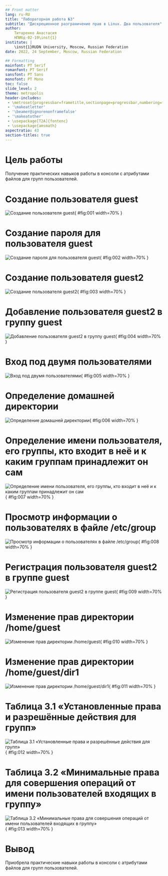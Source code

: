 ```yaml
---
## Front matter
lang: ru-RU
title: "Лабораторная работа №3"
subtitle: "Дискреционное разграничение прав в Linux. Два пользователя"
author:
    Титаренко Анастасия
    НПИбд-02-19\inst{1}
institute: |
	\inst{1}RUDN University, Moscow, Russian Federation
date: 2022, 24 September, Moscow, Russian Federation  

## Formatting
mainfont: PT Serif
romanfont: PT Serif
sansfont: PT Sans
monofont: PT Mono
toc: false
slide_level: 2
theme: metropolis
header-includes: 
 - \metroset{progressbar=frametitle,sectionpage=progressbar,numbering=fraction}
 - '\makeatletter'
 - '\beamer@ignorenonframefalse'
 - '\makeatother'
 - \usepackage[T2A]{fontenc}
 - \usepackage{amsmath}
aspectratio: 43
section-titles: true
---
```


# Цель работы
Получение практических навыков работы в консоли с атрибутами файлов для групп пользователей.


# Создание пользователя guest

![Создание пользователя guest](img/1.png){ #fig:001 width=70% }

# Создание пароля для пользователя guest

![Создание пароля для пользователя guest](img/2.png){ #fig:002 width=70% }

# Создание пользователя guest2

![Создание пользователя guest2](img/3.png){ #fig:003 width=70% }

# Добавление пользователя guest2 в группу guest

![Добавление пользователя guest2 в группу guest](img/4.png){ #fig:004 width=70% }

# Вход под двумя пользователями

![Вход под двумя пользователями](img/5.png){ #fig:005 width=70% }

# Определение домашней директории

![Определение домашней директории](img/6.png){ #fig:006 width=70% }

# Определение имени пользователя, его группы, кто входит в неё и к каким группам принадлежит он сам

![Определение имени пользователя, его группы, кто входит в неё и к каким группам принадлежит он сам](img/7.png){ #fig:007 width=70% }

# Просмотр информации о пользователях в файле /etc/group

![Просмотр информации о пользователях в файле /etc/group](img/8.png){ #fig:008 width=70% }

# Регистрация пользователя guest2 в группе guest

![Регистрация пользователя guest2 в группе guest](img/9.png){ #fig:009 width=70% }

# Изменение прав директории /home/guest

![Изменение прав директории /home/guest](img/10.png){ #fig:010 width=70% }

# Изменение прав директории /home/guest/dir1

![Изменение прав директории /home/guest/dir1](img/11.png){ #fig:011 width=70% }

# Таблица 3.1 «Установленные права и разрешённые действия для групп»

![Таблица 3.1 «Установленные права и разрешённые действия для групп»](img/12.png){ #fig:012 width=70% }

# Таблица 3.2 «Минимальные права для совершения операций от имени пользователей входящих в группу»

![Таблица 3.2 «Минимальные права для совершения операций от имени пользователей входящих в группу»](img/13.png){ #fig:013 width=70% }

# Вывод
Приобрела практические навыки работы в консоли с атрибутами файлов для групп пользователей.
